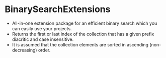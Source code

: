 # BinarySearchExtensions
   - All-in-one extension package for an efficient binary search which you can easily use your projects. 
   - Returns the first or last index of the collection that has a given prefix diacritic and case insensitive.
   - It is assumed that the collection elements are sorted in ascending (non-decreasing) order.
   
   
